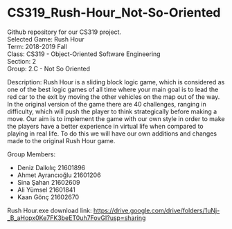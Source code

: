 # CS319_Rush-Hour_Not-So-Oriented  
Github repository for our CS319 project.  
Selected Game: Rush Hour  
Term: 2018-2019 Fall  
Class: CS319 - Object-Oriented Software Engineering  
Section: 2  
Group: 2.C - Not So Oriented  

Description: Rush Hour is a sliding block logic game, which is considered as one of the best logic games of all time where your main goal is to lead the red car to the exit by moving the other vehicles on the map out of the way. In the original version of the game there are 40 challenges, ranging in difficulty, which will push the player to think strategically before making a move. Our aim is to implement the game with our own style in order to make the players have a better experience in virtual life when compared to playing in real life. To do this we will have our own additions and changes made to the original Rush Hour game.

Group Members:  
- Deniz Dalkılıç 21601896
- Ahmet Ayrancıoğlu 21601206
- Sina Şahan 21602609
- Ali Yümsel 21601841
- Kaan Gönç 21602670

Rush Hour.exe download link: https://drive.google.com/drive/folders/1uNj-_B_aHopx0Ke7FK3beET0uh7FovGI?usp=sharing
